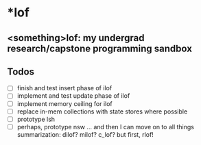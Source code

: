 # \*lof
\<something\>lof: my undergrad research/capstone programming sandbox
----------------
## Todos

- [ ] finish and test insert phase of ilof
- [ ] implement and test update phase of ilof
- [ ] implement memory ceiling for ilof
- [ ] replace in-mem collections with state stores where possible
- [ ] prototype lsh
- [ ] perhaps, prototype nsw
... and then I can move on to all things summarization: dilof? milof? c_lof? but first, rlof!

